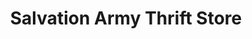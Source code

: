 ---
title: "Salvation Army Thrift Store"
url: /vancouver/salvation-army-thrift-store/
shop: charity
---
